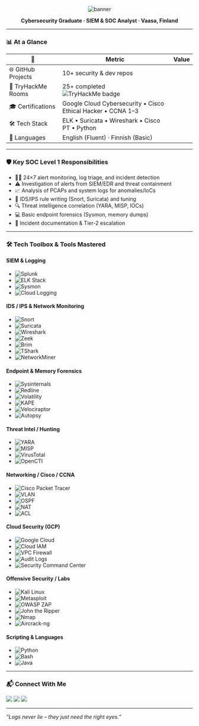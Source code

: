 <p align="center">
  <img src="https://capsule-render.vercel.app/api?type=waving&color=0:1E2A78,100:0F6DB5&height=200&section=header&text=BILAL%20AZAM&fontSize=45&fontColor=FFFFFF" alt="banner"/>
</p>

<p align="center"><b>Cybersecurity Graduate · SIEM & SOC Analyst · Vaasa, Finland</b></p>

---

### 📊 At a Glance
| 🔢 | **Metric** | **Value** |
|----|------------|-----------|
| 🌐 GitHub Projects | 10+ security & dev repos |
| 🏅 TryHackMe Rooms | 25+ completed <br> ![TryHackMe badge](https://tryhackme-badges.s3.amazonaws.com/bilalz05.png) |
| 🎓 Certifications | Google Cloud Cybersecurity • Cisco Ethical Hacker • CCNA 1–3 |
| 🛠 Tech Stack | ELK • Suricata • Wireshark • Cisco PT • Python |
| 💬 Languages | English (Fluent) · Finnish (Basic) |

---

### 🛡️ Key SOC Level 1 Responsibilities
- 🕵️‍♂️ 24×7 alert monitoring, log triage, and incident detection
- ⚠️ Investigation of alerts from SIEM/EDR and threat containment
- 📈 Analysis of PCAPs and system logs for anomalies/IoCs
- 🎯 IDS/IPS rule writing (Snort, Suricata) and tuning
- 🔍 Threat intelligence correlation (YARA, MISP, IOCs)
- 💻 Basic endpoint forensics (Sysmon, memory dumps)
- 📝 Incident documentation & Tier-2 escalation

---

### 🛠️ Tech Toolbox & Tools Mastered
#### **SIEM & Logging**
- ![Splunk](https://img.shields.io/badge/Splunk-log%20analysis-brightgreen)
- ![ELK Stack](https://img.shields.io/badge/ELK%20Stack-log%20analytics-blue)
- ![Sysmon](https://img.shields.io/badge/Sysmon-Windows%20logs-critical)
- ![Cloud Logging](https://img.shields.io/badge/Cloud%20Logging-GCP-blue)

#### **IDS / IPS & Network Monitoring**
- ![Snort](https://img.shields.io/badge/Snort-IDS-red)
- ![Suricata](https://img.shields.io/badge/Suricata-Network%20Detection-orange)
- ![Wireshark](https://img.shields.io/badge/Wireshark-Packet%20Sniffing-blue)
- ![Zeek](https://img.shields.io/badge/Zeek-Traffic%20Analysis-lightgrey)
- ![Brim](https://img.shields.io/badge/Brim-PCAP%20Analysis-darkgreen)
- ![TShark](https://img.shields.io/badge/TShark-Terminal%20PCAP%20Viewer-informational)
- ![NetworkMiner](https://img.shields.io/badge/NetworkMiner-Network%20Forensics-yellow)

#### **Endpoint & Memory Forensics**
- ![Sysinternals](https://img.shields.io/badge/Sysinternals-System%20Monitoring-blue)
- ![Redline](https://img.shields.io/badge/Redline-Memory%20Forensics-orange)
- ![Volatility](https://img.shields.io/badge/Volatility-RAM%20Analysis-lightblue)
- ![KAPE](https://img.shields.io/badge/KAPE-Evidence%20Collection-brightgreen)
- ![Velociraptor](https://img.shields.io/badge/Velociraptor-Endpoint%20IR-red)
- ![Autopsy](https://img.shields.io/badge/Autopsy-Disk%20Forensics-lightgrey)

#### **Threat Intel / Hunting**
- ![YARA](https://img.shields.io/badge/YARA-Malware%20Signatures-red)
- ![MISP](https://img.shields.io/badge/MISP-Threat%20Sharing-darkred)
- ![VirusTotal](https://img.shields.io/badge/VirusTotal-File%20Scanning-blue)
- ![OpenCTI](https://img.shields.io/badge/OpenCTI-Threat%20Data-informational)

#### **Networking / Cisco / CCNA**
- ![Cisco Packet Tracer](https://img.shields.io/badge/Cisco%20PT-Network%20Sim-yellow)
- ![VLAN](https://img.shields.io/badge/VLAN-Network%20Segmentation-blueviolet)
- ![OSPF](https://img.shields.io/badge/OSPF-Routing-green)
- ![NAT](https://img.shields.io/badge/NAT-IP%20Translation-informational)
- ![ACL](https://img.shields.io/badge/ACL-Packet%20Filtering-blue)

#### **Cloud Security (GCP)**
- ![Google Cloud](https://img.shields.io/badge/GCP-Cloud%20Security-blue)
- ![Cloud IAM](https://img.shields.io/badge/IAM-Access%20Mgmt-lightblue)
- ![VPC Firewall](https://img.shields.io/badge/VPC%20Firewall-Traffic%20Control-red)
- ![Audit Logs](https://img.shields.io/badge/Audit%20Logs-Activity%20Logs-yellow)
- ![Security Command Center](https://img.shields.io/badge/SCC-Threat%20Center-blue)

#### **Offensive Security / Labs**
- ![Kali Linux](https://img.shields.io/badge/Kali-Pentest%20OS-black)
- ![Metasploit](https://img.shields.io/badge/Metasploit-Exploitation-blue)
- ![OWASP ZAP](https://img.shields.io/badge/ZAP-Web%20Scanner-orange)
- ![John the Ripper](https://img.shields.io/badge/John%20the%20Ripper-Password%20Cracker-informational)
- ![Nmap](https://img.shields.io/badge/Nmap-Network%20Scanner-green)
- ![Aircrack-ng](https://img.shields.io/badge/Aircrack-ng-WiFi%20Security-lightgrey)

#### **Scripting & Languages**
- ![Python](https://img.shields.io/badge/Python-Automation-blue)
- ![Bash](https://img.shields.io/badge/Bash-Scripting-black)
- ![Java](https://img.shields.io/badge/Java-Android-yellow)

---

### 📬 Connect With Me
<a href="mailto:bilalazam1678@gmail.com"><img src="https://img.shields.io/badge/email-%23D14836.svg?&style=for-the-badge&logo=gmail&logoColor=white"/></a>
<a href="https://www.linkedin.com/in/bilalz5/"><img src="https://img.shields.io/badge/linkedin-%230077B5.svg?&style=for-the-badge&logo=linkedin&logoColor=white"/></a>
<a href="https://tryhackme.com/p/bilalz05"><img src="https://img.shields.io/badge/TryHackMe-%23CC0000.svg?&style=for-the-badge&logo=tryhackme&logoColor=white"/></a>

---

_“Logs never lie – they just need the right eyes.”_
